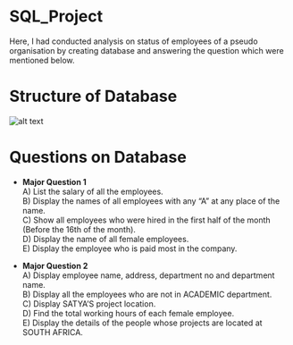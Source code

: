 # SQL_Project
Here, I had conducted analysis on status of employees of a pseudo organisation by creating database and answering the question which were mentioned below.

# Structure of Database
![alt text](https://github.com/vishal-verma-96/SQL_Project/blob/2c391b9221eade3f9ab66d069d997b60ef91ed61/structure.png)

# Questions on Database

- <b>Major Question 1</b></br>
A) List the salary of all the employees.</br>
B) Display the names of all employees with any “A” at any place of the name.</br>
C) Show all employees who were hired in the first half of the month (Before the 16th of the month).</br>
D) Display the name of all female employees.</br>
E) Display the employee who is paid most in the company.

- <b> Major Question 2</b></br>
A) Display employee name, address, department no and department name.</br>
B) Display all the employees who are not in ACADEMIC department.</br>
C) Display SATYA’S project location.</br>
D) Find the total working hours of each female employee.</br>
E) Display the details of the people whose projects are located at SOUTH AFRICA.
